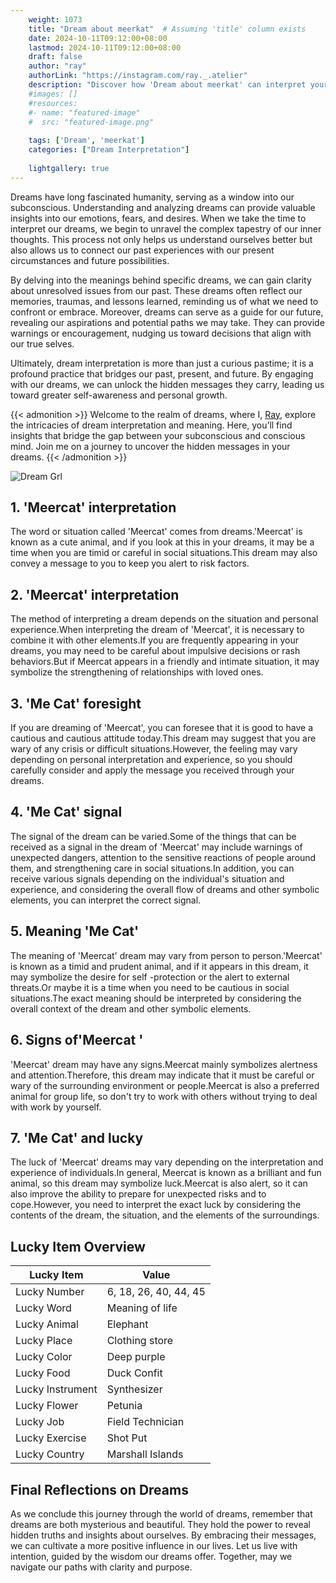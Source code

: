 ```yaml
---
    weight: 1073
    title: "Dream about meerkat"  # Assuming 'title' column exists
    date: 2024-10-11T09:12:00+08:00
    lastmod: 2024-10-11T09:12:00+08:00
    draft: false
    author: "ray"
    authorLink: "https://instagram.com/ray._.atelier"
    description: "Discover how 'Dream about meerkat' can interpret your future and uncover its significant meanings in your life."
    #images: []
    #resources:
    #- name: "featured-image"
    #  src: "featured-image.png"
    
    tags: ['Dream', 'meerkat']
    categories: ["Dream Interpretation"]
    
    lightgallery: true
---
```

    
Dreams have long fascinated humanity, serving as a window into our subconscious. Understanding and analyzing dreams can provide valuable insights into our emotions, fears, and desires. When we take the time to interpret our dreams, we begin to unravel the complex tapestry of our inner thoughts. This process not only helps us understand ourselves better but also allows us to connect our past experiences with our present circumstances and future possibilities.

By delving into the meanings behind specific dreams, we can gain clarity about unresolved issues from our past. These dreams often reflect our memories, traumas, and lessons learned, reminding us of what we need to confront or embrace. Moreover, dreams can serve as a guide for our future, revealing our aspirations and potential paths we may take. They can provide warnings or encouragement, nudging us toward decisions that align with our true selves.

Ultimately, dream interpretation is more than just a curious pastime; it is a profound practice that bridges our past, present, and future. By engaging with our dreams, we can unlock the hidden messages they carry, leading us toward greater self-awareness and personal growth.

{{< admonition >}}
Welcome to the realm of dreams, where I, [Ray](https://instagram.com/ray._.atelier), explore the intricacies of dream interpretation and meaning. Here, you’ll find insights that bridge the gap between your subconscious and conscious mind. Join me on a journey to uncover the hidden messages in your dreams.
{{< /admonition >}}

![Dream Grl](https://cdn.pixabay.com/photo/2017/11/02/03/35/gothic-2910057_1280.jpg "Dream Grl")

## 1. 'Meercat' interpretation
The word or situation called 'Meercat' comes from dreams.'Meercat' is known as a cute animal, and if you look at this in your dreams, it may be a time when you are timid or careful in social situations.This dream may also convey a message to you to keep you alert to risk factors.

## 2. 'Meercat' interpretation
The method of interpreting a dream depends on the situation and personal experience.When interpreting the dream of 'Meercat', it is necessary to combine it with other elements.If you are frequently appearing in your dreams, you may need to be careful about impulsive decisions or rash behaviors.But if Meercat appears in a friendly and intimate situation, it may symbolize the strengthening of relationships with loved ones.

## 3. 'Me Cat' foresight
If you are dreaming of 'Meercat', you can foresee that it is good to have a cautious and cautious attitude today.This dream may suggest that you are wary of any crisis or difficult situations.However, the feeling may vary depending on personal interpretation and experience, so you should carefully consider and apply the message you received through your dreams.

## 4. 'Me Cat' signal
The signal of the dream can be varied.Some of the things that can be received as a signal in the dream of 'Meercat' may include warnings of unexpected dangers, attention to the sensitive reactions of people around them, and strengthening care in social situations.In addition, you can receive various signals depending on the individual's situation and experience, and considering the overall flow of dreams and other symbolic elements, you can interpret the correct signal.

## 5. Meaning 'Me Cat'
The meaning of 'Meercat' dream may vary from person to person.'Meercat' is known as a timid and prudent animal, and if it appears in this dream, it may symbolize the desire for self -protection or the alert to external threats.Or maybe it is a time when you need to be cautious in social situations.The exact meaning should be interpreted by considering the overall context of the dream and other symbolic elements.

## 6. Signs of'Meercat '
'Meercat' dream may have any signs.Meercat mainly symbolizes alertness and attention.Therefore, this dream may indicate that it must be careful or wary of the surrounding environment or people.Meercat is also a preferred animal for group life, so don't try to work with others without trying to deal with work by yourself.

## 7. 'Me Cat' and lucky
The luck of 'Meercat' dreams may vary depending on the interpretation and experience of individuals.In general, Meercat is known as a brilliant and fun animal, so this dream may symbolize luck.Meercat is also alert, so it can also improve the ability to prepare for unexpected risks and to cope.However, you need to interpret the exact luck by considering the contents of the dream, the situation, and the elements of the surroundings.

## Lucky Item Overview
| Lucky Item          | Value              |
|---------------|--------------------|
| Lucky Number        | 6, 18, 26, 40, 44, 45  |
| Lucky Word          | Meaning of life |
| Lucky Animal        | Elephant |
| Lucky Place         | Clothing store     |
| Lucky Color         | Deep purple     |
| Lucky Food          | Duck Confit      |
| Lucky Instrument    | Synthesizer |
| Lucky Flower        | Petunia    |
| Lucky Job           | Field Technician       |
| Lucky Exercise      | Shot Put  |
| Lucky Country       | Marshall Islands    |


##  Final Reflections on Dreams

As we conclude this journey through the world of dreams, remember that dreams are both mysterious and beautiful. They hold the power to reveal hidden truths and insights about ourselves. By embracing their messages, we can cultivate a more positive influence in our lives. Let us live with intention, guided by the wisdom our dreams offer. Together, may we navigate our paths with clarity and purpose.
